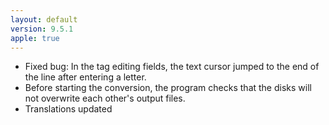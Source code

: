 ```yaml
---
layout: default
version: 9.5.1
apple: true
---
```


* Fixed bug: In the tag editing fields, the text cursor jumped to the end of the line after entering a letter.
* Before starting the conversion, the program checks that the disks will not overwrite each other's output files.
* Translations updated
